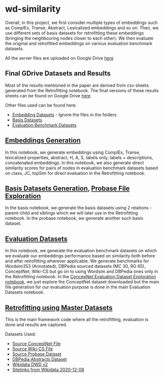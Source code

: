 # wd-similarity

Overall, in this project, we first consider multiple types of embeddings such as ComplEx, Transe, Abstract, Lexicalized embeddings and so on. Then, we use different sets of basis datasets for retrofitting these embeddings (bringing the neighbouring nodes closer to each other). We then evaluate the original and retrofitted embeddings on various evaluation benchmark datasets.

All the server files are uploaded on Google Drive [here](https://drive.google.com/drive/folders/1T-dE2tzF6iZDcDnaAmJeWERV-d3QwAk8?usp=sharing)

## Final GDrive Datasets and Results

Most of the results mentioned in the paper are derived from csv sheets generated from the Retrofitting notebook. The final versions of these results sheets can be found on Google Drive [here](https://drive.google.com/drive/folders/1akHrElVef2JJS7_m3oWxtSlqAISceIAY?usp=sharing)

Other files used can be found here:

* [Embedding Datasets](https://drive.google.com/drive/folders/1W7S-v2vVKHyLTqi3cgxiOJR7-_c2LG5j?usp=sharing) - Ignore the files in the folders
* [Basis Datasets](https://drive.google.com/drive/folders/19poqPcXbLjSl5PbYogMVUWneiRb-81XO?usp=sharing)
* [Evaluation Benchmark Datasets](https://drive.google.com/drive/folders/1_u2MqXzBiUSMPjWH5GRmp7RP2FUYYxf1?usp=sharing)

## [Embeddings Generation](https://github.com/usc-isi-i2/wd-similarity/blob/main/Embeddings%20Generation.ipynb)

In this notebook, we generate embeddings using ComplEx, Transe, lexicalized properties, abstract, H, A, S, labels only, labels + descriptions, concatenated embeddings. In this notebook, we also generate direct similarity scores for pairs of nodes in evaluation benchmark datasets based on class, JC, topSim for direct evaluation in the Retrofitting notebook.

## [Basis Datasets Generation](https://github.com/usc-isi-i2/wd-similarity/blob/main/Basis%20Datasets%20Generation.ipynb), [Probase File Exploration](https://github.com/usc-isi-i2/wd-similarity/blob/main/Probase%20File%20Exploration.ipynb)

In the basis notebook, we generate the basis datasets using 2 relations - parent-child and siblings which we will later use in the Retrofitting notebook. In the probase notebook, we generate another such basis dataset.

## [Evaluation Datasets](https://github.com/usc-isi-i2/wd-similarity/blob/main/Evaluation%20Datasets%20Generation.ipynb)

In this notebook, we generate the evaluation benchmark datasets on which we evaluate our embeddings performance based on similarity both before and after retrofitting wherever applicable. We generate benchmarks for Wordsim353 (Annotated), DBPedia sourced datasets (MC 30, RG 65), ConceptNet, Wiki-CS but go on to using Wordsim and DBPedia ones only in the Retrofitting notebook. In the [ConcepNet Evaluation Dataset Exploration notebook](https://github.com/usc-isi-i2/wd-similarity/blob/main/ConceptNet%20Evaluation%20Dataset%20Exploration.ipynb), we just explore the ConceptNet dataset downloaded but the main file generation for our evaluation purpose is done in the main Evaluation Datasets notebook.

## [Retrofitting using Master Datasets](https://github.com/usc-isi-i2/wd-similarity/blob/main/Retrofitting%20using%20Master%20datasets.ipynb)

This is the main framework code where all the retrofitting, evaluation is done and results are captured.

Datasets Used:

* [Source ConceptNet File](https://drive.google.com/file/d/1bhkeTjDeheLXQdRpaJk6F5uTUFTpgQW0/view?usp=sharing)
* [Source Wiki-CS File](https://zenodo.org/record/3983030/files/wikidata-cs-20200504.tsv?download=1)
* [Source Probase Dataset](https://concept.research.microsoft.com/Home/Download)
* [DBPedia Abstracts Dataset](https://downloads.dbpedia.org/repo/dbpedia/text/short-abstracts/2020.07.01/short-abstracts_lang=en.ttl.bz2)
* [Wikidata DWD v2](https://drive.google.com/drive/u/3/folders/1OIZegxxrs_Hv2ZhDsSO-zLVARCR60P01)
* [Sitelinks from Wikidata 2020-12-08](https://drive.google.com/drive/u/3/folders/1qbbgjo7pddMdDvQzOSeSaL6lYwj_f5gi)

